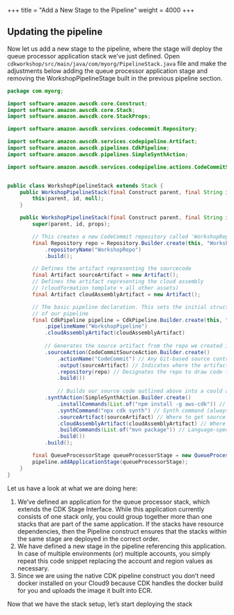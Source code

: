 +++
title = "Add a New Stage to the Pipeline"
weight = 4000
+++

## Updating the pipeline


Now let us add a new stage to the pipeline, where the stage will deploy the queue processor application stack we’ve just defined. Open `cdkworkshop/src/main/java/com/myorg/PipelineStack.java` file and make the adjustments below adding the queue processor application stage and removing the WorkshopPipelineStage built in the previous pipeline section.

```java
package com.myorg;

import software.amazon.awscdk.core.Construct;
import software.amazon.awscdk.core.Stack;
import software.amazon.awscdk.core.StackProps;

import software.amazon.awscdk.services.codecommit.Repository;

import software.amazon.awscdk.services.codepipeline.Artifact;
import software.amazon.awscdk.pipelines.CdkPipeline;
import software.amazon.awscdk.pipelines.SimpleSynthAction;

import software.amazon.awscdk.services.codepipeline.actions.CodeCommitSourceAction;


public class WorkshopPipelineStack extends Stack {
    public WorkshopPipelineStack(final Construct parent, final String id) {
        this(parent, id, null);
    }

    public WorkshopPipelineStack(final Construct parent, final String id, final StackProps props) {
        super(parent, id, props);

        // This creates a new CodeCommit repository called 'WorkshopRepo'
        final Repository repo = Repository.Builder.create(this, "WorkshopRepo")
            .repositoryName("WorkshopRepo")
            .build();

        // Defines the artifact representing the sourcecode
        final Artifact sourceArtifact = new Artifact();
        // Defines the artifact representing the cloud assembly 
        // (cloudformation template + all other assets)
        final Artifact cloudAssemblyArtifact = new Artifact();

        // The basic pipeline declaration. This sets the initial structure
        // of our pipeline
        final CdkPipeline pipeline = CdkPipeline.Builder.create(this, "Pipeline")
            .pipelineName("WorkshopPipeline")
            .cloudAssemblyArtifact(cloudAssemblyArtifact)
            
            // Generates the source artifact from the repo we created in the last step
            .sourceAction(CodeCommitSourceAction.Builder.create()
                .actionName("CodeCommit") // Any Git-based source control
                .output(sourceArtifact) // Indicates where the artifact is stored
                .repository(repo) // Designates the repo to draw code from
                .build())
            
                // Builds our source code outlined above into a could assembly artifact
            .synthAction(SimpleSynthAction.Builder.create()
                .installCommands(List.of("npm install -g aws-cdk")) // Commands to run before build
                .synthCommand("npx cdk synth") // Synth command (always same)
                .sourceArtifact(sourceArtifact) // Where to get source code to build
                .cloudAssemblyArtifact(cloudAssemblyArtifact) // Where to place built source
                .buildCommands(List.of("mvn package")) // Language-specific build cmds
                .build())
            .build();

        final QueueProcessorStage queueProcessorStage = new QueueProcessorStage(this, "QueueProcessorStage");
        pipeline.addApplicationStage(queueProcessorStage);
    }
}
```

Let us have a look at what we are doing here:

1. We’ve defined an application for the queue processor stack, which extends the CDK Stage Interface. While this application currently consists of one stack only, you could group together more than one stacks that are part of the same application. If the stacks have resource dependencies, then the Pipeline construct ensures that the stacks within the same stage are deployed in the correct order.
2. We have defined a new stage in the pipeline referencing this application. In case of multiple environments (or) multiple accounts, you simply repeat this code snippet replacing the account and region values as necessary.
3. Since we are using the native CDK pipeline construct you don’t need docker installed on your Cloud9 because CDK handles the docker build for you and uploads the image it built into ECR.

Now that we have the stack setup, let’s start deploying the stack 